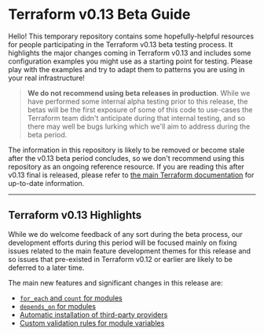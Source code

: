 # Terraform v0.13 Beta Guide

Hello! This temporary repository contains some hopefully-helpful resources for
people participating in the Terraform v0.13 beta testing process. It highlights
the major changes coming in Terraform v0.13 and includes some configuration
examples you might use as a starting point for testing. Please play with the
examples and try to adapt them to patterns you are using in your real
infrastructure!

> **We do not recommend using beta releases in production**. While we have
> performed some internal alpha testing prior to this release, the betas will
> be the first exposure of some of this code to use-cases the Terraform team
> didn't anticipate during that internal testing, and so there may well be bugs
> lurking which we'll aim to address during the beta period.

The information in this repository is likely to be removed or become stale after
the v0.13 beta period concludes, so we don't recommend using this repository
as an ongoing reference resource. If you are reading this after v0.13 final is
released, please refer to
[the main Terraform documentation](https://www.terraform.io/docs/cli-index.html)
for up-to-date information.

---

## Terraform v0.13 Highlights

While we do welcome feedback of any sort during the beta process, our
development efforts during this period will be focused mainly on fixing issues
related to the main feature development themes for this release and so issues
that pre-existed in Terraform v0.12 or earlier are likely to be deferred to a
later time.

The main new features and significant changes in this release are:

* [`for_each` and `count` for modules](./module-repetition)
* [`depends_on` for modules](./module-depends)
* [Automatic installation of third-party providers](./provider-sources)
* [Custom validation rules for module variables](./variable-validation)

